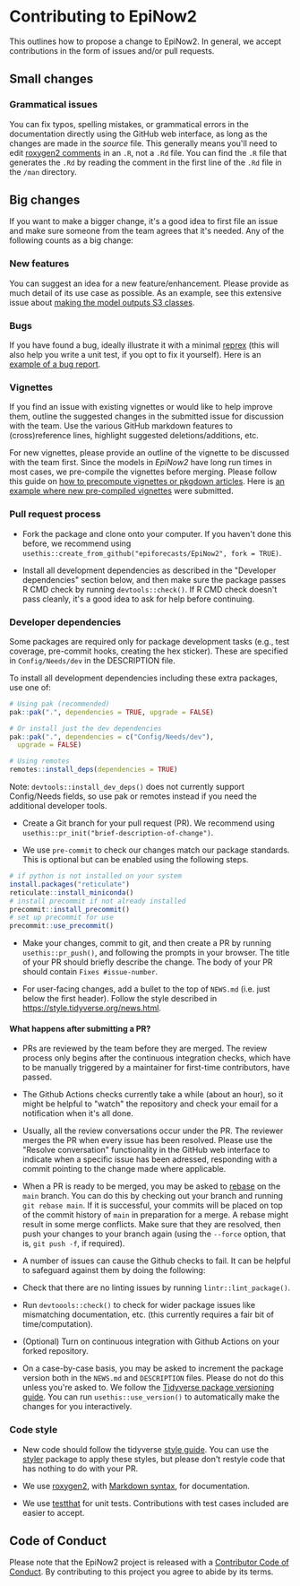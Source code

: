 # Contributing to EpiNow2

This outlines how to propose a change to EpiNow2. In general, we accept contributions
in the form of issues and/or pull requests.

## Small changes

### Grammatical issues

You can fix typos, spelling mistakes, or grammatical errors in the documentation directly using the GitHub web interface, as long as the changes are made in the _source_ file.
This generally means you'll need to edit [roxygen2 comments](https://roxygen2.r-lib.org/articles/roxygen2.html) in an `.R`, not a `.Rd` file.
You can find the `.R` file that generates the `.Rd` by reading the comment in the first line of the `.Rd` file in the `/man` directory.

## Big changes

If you want to make a bigger change, it's a good idea to first file an issue and make sure
someone from the team agrees that it's needed. Any of the following counts as a big change:

### New features

You can suggest an idea for a new feature/enhancement. Please provide as much
detail of its use case as possible. As an example, see this extensive issue about [making the model outputs S3 classes](https://github.com/epiforecasts/EpiNow2/issues/451).

### Bugs

If you have found a bug, ideally illustrate it with a minimal [reprex](https://www.tidyverse.org/help/#reprex)
(this will also help you write a unit test, if you opt to fix it yourself). Here is an [example of a bug report](https://github.com/epiforecasts/EpiNow2/issues/392).

### Vignettes

If you find an issue with existing vignettes or would like to help improve them, outline
the suggested changes in the submitted issue for discussion with the team. Use the various GitHub
markdown features to (cross)reference lines, highlight suggested deletions/additions, etc.

For new vignettes, please provide an outline of the vignette to be discussed with
the team first. Since the models in _EpiNow2_ have long run times
in most cases, we pre-compile the vignettes before merging. Please follow this guide
on [how to precompute vignettes or pkgdown articles](https://ropensci.org/blog/2019/12/08/precompute-vignettes/).
Here is [an example where new pre-compiled vignettes](https://github.com/epiforecasts/EpiNow2/pull/458) were submitted.

### Pull request process

*   Fork the package and clone onto your computer. If you haven't done this before, we recommend using `usethis::create_from_github("epiforecasts/EpiNow2", fork = TRUE)`.

*   Install all development dependencies as described in the "Developer dependencies" section below, and then make sure the package passes R CMD check by running `devtools::check()`.
    If R CMD check doesn't pass cleanly, it's a good idea to ask for help before continuing.

### Developer dependencies

Some packages are required only for package development tasks
(e.g., test coverage, pre-commit hooks, creating the hex sticker).
These are specified in `Config/Needs/dev` in the DESCRIPTION file.

To install all development dependencies including these extra
packages, use one of:

```r
# Using pak (recommended)
pak::pak(".", dependencies = TRUE, upgrade = FALSE)

# Or install just the dev dependencies
pak::pak(".", dependencies = c("Config/Needs/dev"),
  upgrade = FALSE)

# Using remotes
remotes::install_deps(dependencies = TRUE)
```

Note: `devtools::install_dev_deps()` does not currently support
Config/Needs fields, so use pak or remotes instead if you need the
additional developer tools.
*   Create a Git branch for your pull request (PR). We recommend using `usethis::pr_init("brief-description-of-change")`.

* We use `pre-commit` to check our changes match our package standards. This is optional but can be enabled using the following steps.

```r
# if python is not installed on your system
install.packages("reticulate")
reticulate::install_miniconda()
# install precommit if not already installed
precommit::install_precommit()
# set up precommit for use
precommit::use_precommit()
```

*   Make your changes, commit to git, and then create a PR by running `usethis::pr_push()`, and following the prompts in your browser.
    The title of your PR should briefly describe the change.
    The body of your PR should contain `Fixes #issue-number`.

*  For user-facing changes, add a bullet to the top of `NEWS.md` (i.e. just below the first header). Follow the style described in <https://style.tidyverse.org/news.html>.

#### What happens after submitting a PR?

*   PRs are reviewed by the team before they are merged. The review process only begins after the continuous integration checks, which have to be manually triggered by a maintainer for first-time contributors, have passed.

*   The Github Actions checks currently take a while (about an hour), so it might be helpful to "watch" the repository and check your email for a notification when it's all done.

*   Usually, all the review conversations occur under the PR. The reviewer merges the PR when every issue has been resolved. Please use the "Resolve conversation" functionality in the GitHub web interface to indicate when a specific issue has been adressed, responding with a commit pointing to the change made where applicable.

*   When a PR is ready to be merged, you may be asked to [rebase](https://www.atlassian.com/git/tutorials/merging-vs-rebasing) on the `main` branch. You can do this by checking out your branch and running `git rebase main`. If it is successful, your commits will be placed on top of the commit history of `main` in preparation for a merge. A rebase might result in some merge conflicts. Make sure that they are resolved, then push your changes to your branch again (using the `--force` option, that is, `git push -f`, if required).

*   A number of issues can cause the Github checks to fail. It can be helpful to safeguard against them by doing the following:
  *   Check that there are no linting issues by running `lintr::lint_package()`.
  *   Run `devtoools::check()` to check for wider package issues like mismatching documentation, etc. (this currently requires a fair bit of time/computation).
  *   (Optional) Turn on continuous integration with Github Actions on your forked repository.

* On a case-by-case basis, you may be asked to increment the package version both in the `NEWS.md` and
`DESCRIPTION` files. Please do not do this unless you're asked to. We follow the [Tidyverse package versioning guide](https://r-pkgs.org/lifecycle.html). You can run `usethis::use_version()` to automatically
make the changes for you interactively.

### Code style

*   New code should follow the tidyverse [style guide](https://style.tidyverse.org).
    You can use the [styler](https://CRAN.R-project.org/package=styler) package to apply these styles, but please don't restyle code that has nothing to do with your PR.

*  We use [roxygen2](https://cran.r-project.org/package=roxygen2), with [Markdown syntax](https://cran.r-project.org/web/packages/roxygen2/vignettes/rd-formatting.html), for documentation.

*  We use [testthat](https://cran.r-project.org/package=testthat) for unit tests.
   Contributions with test cases included are easier to accept.

## Code of Conduct

Please note that the EpiNow2 project is released with a
[Contributor Code of Conduct](CODE_OF_CONDUCT.md). By contributing to this
project you agree to abide by its terms.
